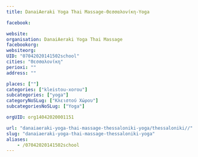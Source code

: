 ```yaml
---
title: DanaiAeraki Yoga Thai Massage-Θεσσαλονίκη-Yoga

facebook:

website:
organisation: DanaiAeraki Yoga Thai Massage
facebookorg:
websiteorg:
UID: "07042020141502school"
cities: "Θεσσαλονίκη"
perioxi: ""
address: ""

places: [""]
categories: ["kleistou-xorou"]
subcategories: ["yoga"]
categoryNoSLug: ["Κλειστού Χώρου"]
subcategoriesNoSLug: ["Yoga"]

orgUID: org14042020001151

url: "danaiaeraki-yoga-thai-massage-thessaloniki-yoga/thessaloniki//"
slug: "danaiaeraki-yoga-thai-massage-thessaloniki-yoga"
aliases:
    - /07042020141502school
---
```





